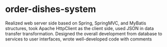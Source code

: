 # order-dishes-system

Realized web server side based on Spring, SpringMVC, and MyBatis structures, took Apache HttpClient as the client side, used JSON in data transfer transformation. Designed the overall development from database to services to user interfaces, wrote well-developed code with comments
